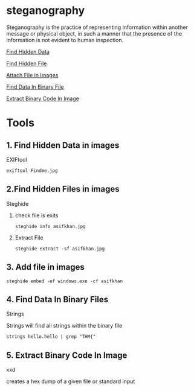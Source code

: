 # steganography

Steganography is the practice of representing information within another message or physical object,
in such a manner that the presence of the information is not evident to human inspection.

[Find Hidden Data](#find-Hidden-Data-in-images)

[Find Hidden File](#find-Hidden-File-in-images)

[Attach File in Images](#attach-file-in-images)

[Find Data In Binary File](#find-data-in-binary-file)

[Extract Binary Code In Image](#extract-binary-code-in-image)

# Tools

## 1. Find Hidden Data in images

EXIFtool 

    exiftool Findme.jpg
    
## 2.Find Hidden Files in images

Steghide 

1. check file is exits 

       steghide info asifkhan.jpg 
    
2. Extract File

       steghide extract -sf asifkhan.jpg 

## 3. Add file in images 

    steghide embed -ef windows.exe -cf asifkhan
    
    
## 4. Find Data In Binary Files    

Strings
  
Strings will find all strings within the binary file 
   
    strings hello.hello | grep "THM{"
    
    
## 5. Extract Binary Code In Image    

xxd

creates  a  hex  dump  of a given file or standard input

      
    
    
    
    
    
    
    
    
    
    
    
    
    
    
    
    
    
    
    
    
    
    
    
    
    
    
    
